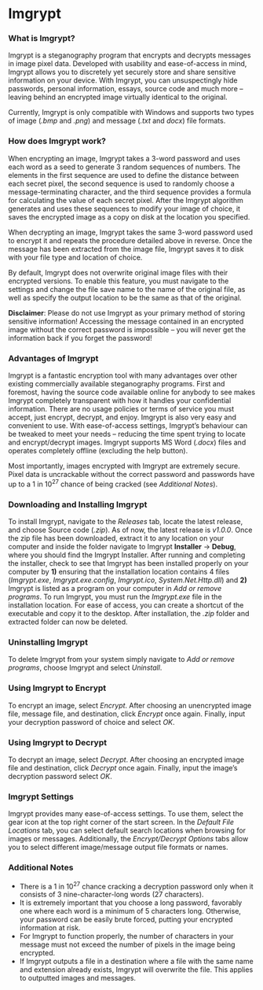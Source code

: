 # Imgrypt


### What is Imgrypt?
Imgrypt is a steganography program that encrypts and decrypts messages in image pixel data. Developed with usability and ease-of-access in mind, Imgrypt allows you to discretely yet securely store and share sensitive information on your device. With Imgrypt, you can unsuspectingly hide passwords, personal information, essays, source code and much more – leaving behind an encrypted image virtually identical to the original.

Currently, Imgrypt is only compatible with Windows and supports two types of image (*.bmp* and *.png*) and message (*.txt* and *docx*) file formats.


### How does Imgrypt work?
When encrypting an image, Imgrypt takes a 3-word password and uses each word as a seed to generate 3 random sequences of numbers. The elements in the first sequence are used to define the distance between each secret pixel, the second sequence is used to randomly choose a message-terminating character, and the third sequence provides a formula for calculating the value of each secret pixel. After the Imgrypt algorithm generates and uses these sequences to modify your image of choice, it saves the encrypted image as a copy on disk at the location you specified.

When decrypting an image, Imgrypt takes the same 3-word password used to encrypt it and repeats the procedure detailed above in reverse. Once the message has been extracted from the image file, Imgrypt saves it to disk with your file type and location of choice.

By default, Imgrypt does not overwrite original image files with their encrypted versions. To enable this feature, you must navigate to the settings and change the file save name to the name of the original file, as well as specify the output location to be the same as that of the original.

**Disclaimer**: Please do not use Imgrypt as your primary method of storing sensitive information! Accessing the message contained in an encrypted image without the correct password is impossible – you will never get the information back if you forget the password!


### Advantages of Imgrypt
Imgrypt is a fantastic encryption tool with many advantages over other existing commercially available steganography programs. First and foremost, having the source code available online for anybody to see makes Imgrypt completely transparent with how it handles your confidential information. There are no usage policies or terms of service you must accept, just encrypt, decrypt, and enjoy. Imgrypt is also very easy and convenient to use. With ease-of-access settings, Imgrypt’s behaviour can be tweaked to meet your needs – reducing the time spent trying to locate and encrypt/decrypt images. Imgrypt supports MS Word (*.docx*) files and operates completely offline (excluding the help button).

Most importantly, images encrypted with Imgrypt are extremely secure. Pixel data is uncrackable without the correct password and passwords have up to a 1 in 10<sup>27</sup> chance of being cracked (see *Additional Notes*).


### Downloading and Installing Imgrypt
To install Imgrypt, navigate to the *Releases* tab, locate the latest release, and choose Source code (*.zip*). As of now, the latest release is *v1.0.0*. Once the zip file has been downloaded, extract it to any location on your computer and inside the folder navigate to Imgrypt **Installer** -> **Debug**, where you should find the Imgrypt Installer. After running and completing the installer, check to see that Imgrypt has been installed properly on your computer by **1)** ensuring that the installation location contains 4 files (*Imgrypt.exe*, *Imgrypt.exe.config*, *Imgrypt.ico*, *System.Net.Http.dll*) and **2)** Imgrypt is listed as a program on your computer in *Add or remove programs*. To run Imgrypt, you must run the *Imgrypt.exe* file in the installation location. For ease of access, you can create a shortcut of the executable and copy it to the desktop. After installation, the *.zip* folder and extracted folder can now be deleted.


### Uninstalling Imgrypt
To delete Imgrypt from your system simply navigate to *Add or remove programs*, choose Imgrypt and select *Uninstall*.


### Using Imgrypt to Encrypt
To encrypt an image, select *Encrypt*. After choosing an unencrypted image file, message file, and destination, click *Encrypt* once again. Finally, input your decryption password of choice and select *OK*.


### Using Imgrypt to Decrypt
To decrypt an image, select *Decrypt*. After choosing an encrypted image file and destination, click *Decrypt* once again. Finally, input the image’s decryption password select *OK*.


### Imgrypt Settings
Imgrypt provides many ease-of-access settings. To use them, select the gear icon at the top right corner of the start screen. In the *Default File Locations* tab, you can select default search locations when browsing for images or messages. Additionally, the *Encrypt/Decrypt Options* tabs allow you to select different image/message output file formats or names.


### Additional Notes
- There is a 1 in 10<sup>27</sup> chance cracking a decryption password only when it consists of 3 nine-character-long words (27 characters).
- It is extremely important that you choose a long password, favorably one where each word is a minimum of 5 characters long. Otherwise, your password can be easily brute forced, putting your encrypted information at risk.
- For Imgrypt to function properly, the number of characters in your message must not exceed the number of pixels in the image being encrypted.
- If Imgrypt outputs a file in a destination where a file with the same name and extension already exists, Imgrypt will overwrite the file. This applies to outputted images and messages.
